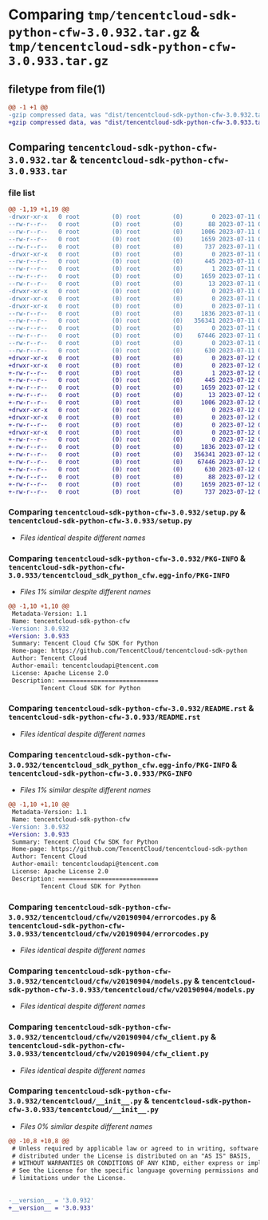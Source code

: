 # Comparing `tmp/tencentcloud-sdk-python-cfw-3.0.932.tar.gz` & `tmp/tencentcloud-sdk-python-cfw-3.0.933.tar.gz`

## filetype from file(1)

```diff
@@ -1 +1 @@
-gzip compressed data, was "dist/tencentcloud-sdk-python-cfw-3.0.932.tar", last modified: Tue Jul 11 00:33:39 2023, max compression
+gzip compressed data, was "dist/tencentcloud-sdk-python-cfw-3.0.933.tar", last modified: Wed Jul 12 00:22:28 2023, max compression
```

## Comparing `tencentcloud-sdk-python-cfw-3.0.932.tar` & `tencentcloud-sdk-python-cfw-3.0.933.tar`

### file list

```diff
@@ -1,19 +1,19 @@
-drwxr-xr-x   0 root         (0) root         (0)        0 2023-07-11 00:33:39.000000 tencentcloud-sdk-python-cfw-3.0.932/
--rw-r--r--   0 root         (0) root         (0)       88 2023-07-11 00:33:39.000000 tencentcloud-sdk-python-cfw-3.0.932/setup.cfg
--rw-r--r--   0 root         (0) root         (0)     1006 2023-07-11 00:33:39.000000 tencentcloud-sdk-python-cfw-3.0.932/setup.py
--rw-r--r--   0 root         (0) root         (0)     1659 2023-07-11 00:33:39.000000 tencentcloud-sdk-python-cfw-3.0.932/PKG-INFO
--rw-r--r--   0 root         (0) root         (0)      737 2023-07-11 00:33:39.000000 tencentcloud-sdk-python-cfw-3.0.932/README.rst
-drwxr-xr-x   0 root         (0) root         (0)        0 2023-07-11 00:33:39.000000 tencentcloud-sdk-python-cfw-3.0.932/tencentcloud_sdk_python_cfw.egg-info/
--rw-r--r--   0 root         (0) root         (0)      445 2023-07-11 00:33:39.000000 tencentcloud-sdk-python-cfw-3.0.932/tencentcloud_sdk_python_cfw.egg-info/SOURCES.txt
--rw-r--r--   0 root         (0) root         (0)        1 2023-07-11 00:33:39.000000 tencentcloud-sdk-python-cfw-3.0.932/tencentcloud_sdk_python_cfw.egg-info/dependency_links.txt
--rw-r--r--   0 root         (0) root         (0)     1659 2023-07-11 00:33:39.000000 tencentcloud-sdk-python-cfw-3.0.932/tencentcloud_sdk_python_cfw.egg-info/PKG-INFO
--rw-r--r--   0 root         (0) root         (0)       13 2023-07-11 00:33:39.000000 tencentcloud-sdk-python-cfw-3.0.932/tencentcloud_sdk_python_cfw.egg-info/top_level.txt
-drwxr-xr-x   0 root         (0) root         (0)        0 2023-07-11 00:33:39.000000 tencentcloud-sdk-python-cfw-3.0.932/tencentcloud/
-drwxr-xr-x   0 root         (0) root         (0)        0 2023-07-11 00:33:39.000000 tencentcloud-sdk-python-cfw-3.0.932/tencentcloud/cfw/
-drwxr-xr-x   0 root         (0) root         (0)        0 2023-07-11 00:33:39.000000 tencentcloud-sdk-python-cfw-3.0.932/tencentcloud/cfw/v20190904/
--rw-r--r--   0 root         (0) root         (0)     1836 2023-07-11 00:33:39.000000 tencentcloud-sdk-python-cfw-3.0.932/tencentcloud/cfw/v20190904/errorcodes.py
--rw-r--r--   0 root         (0) root         (0)   356341 2023-07-11 00:33:39.000000 tencentcloud-sdk-python-cfw-3.0.932/tencentcloud/cfw/v20190904/models.py
--rw-r--r--   0 root         (0) root         (0)        0 2023-07-11 00:33:39.000000 tencentcloud-sdk-python-cfw-3.0.932/tencentcloud/cfw/v20190904/__init__.py
--rw-r--r--   0 root         (0) root         (0)    67446 2023-07-11 00:33:39.000000 tencentcloud-sdk-python-cfw-3.0.932/tencentcloud/cfw/v20190904/cfw_client.py
--rw-r--r--   0 root         (0) root         (0)        0 2023-07-11 00:33:39.000000 tencentcloud-sdk-python-cfw-3.0.932/tencentcloud/cfw/__init__.py
--rw-r--r--   0 root         (0) root         (0)      630 2023-07-11 00:33:39.000000 tencentcloud-sdk-python-cfw-3.0.932/tencentcloud/__init__.py
+drwxr-xr-x   0 root         (0) root         (0)        0 2023-07-12 00:22:28.000000 tencentcloud-sdk-python-cfw-3.0.933/
+drwxr-xr-x   0 root         (0) root         (0)        0 2023-07-12 00:22:28.000000 tencentcloud-sdk-python-cfw-3.0.933/tencentcloud_sdk_python_cfw.egg-info/
+-rw-r--r--   0 root         (0) root         (0)        1 2023-07-12 00:22:28.000000 tencentcloud-sdk-python-cfw-3.0.933/tencentcloud_sdk_python_cfw.egg-info/dependency_links.txt
+-rw-r--r--   0 root         (0) root         (0)      445 2023-07-12 00:22:28.000000 tencentcloud-sdk-python-cfw-3.0.933/tencentcloud_sdk_python_cfw.egg-info/SOURCES.txt
+-rw-r--r--   0 root         (0) root         (0)     1659 2023-07-12 00:22:28.000000 tencentcloud-sdk-python-cfw-3.0.933/tencentcloud_sdk_python_cfw.egg-info/PKG-INFO
+-rw-r--r--   0 root         (0) root         (0)       13 2023-07-12 00:22:28.000000 tencentcloud-sdk-python-cfw-3.0.933/tencentcloud_sdk_python_cfw.egg-info/top_level.txt
+-rw-r--r--   0 root         (0) root         (0)     1006 2023-07-12 00:22:27.000000 tencentcloud-sdk-python-cfw-3.0.933/setup.py
+drwxr-xr-x   0 root         (0) root         (0)        0 2023-07-12 00:22:28.000000 tencentcloud-sdk-python-cfw-3.0.933/tencentcloud/
+drwxr-xr-x   0 root         (0) root         (0)        0 2023-07-12 00:22:28.000000 tencentcloud-sdk-python-cfw-3.0.933/tencentcloud/cfw/
+-rw-r--r--   0 root         (0) root         (0)        0 2023-07-12 00:22:27.000000 tencentcloud-sdk-python-cfw-3.0.933/tencentcloud/cfw/__init__.py
+drwxr-xr-x   0 root         (0) root         (0)        0 2023-07-12 00:22:28.000000 tencentcloud-sdk-python-cfw-3.0.933/tencentcloud/cfw/v20190904/
+-rw-r--r--   0 root         (0) root         (0)        0 2023-07-12 00:22:27.000000 tencentcloud-sdk-python-cfw-3.0.933/tencentcloud/cfw/v20190904/__init__.py
+-rw-r--r--   0 root         (0) root         (0)     1836 2023-07-12 00:22:27.000000 tencentcloud-sdk-python-cfw-3.0.933/tencentcloud/cfw/v20190904/errorcodes.py
+-rw-r--r--   0 root         (0) root         (0)   356341 2023-07-12 00:22:27.000000 tencentcloud-sdk-python-cfw-3.0.933/tencentcloud/cfw/v20190904/models.py
+-rw-r--r--   0 root         (0) root         (0)    67446 2023-07-12 00:22:27.000000 tencentcloud-sdk-python-cfw-3.0.933/tencentcloud/cfw/v20190904/cfw_client.py
+-rw-r--r--   0 root         (0) root         (0)      630 2023-07-12 00:22:27.000000 tencentcloud-sdk-python-cfw-3.0.933/tencentcloud/__init__.py
+-rw-r--r--   0 root         (0) root         (0)       88 2023-07-12 00:22:28.000000 tencentcloud-sdk-python-cfw-3.0.933/setup.cfg
+-rw-r--r--   0 root         (0) root         (0)     1659 2023-07-12 00:22:28.000000 tencentcloud-sdk-python-cfw-3.0.933/PKG-INFO
+-rw-r--r--   0 root         (0) root         (0)      737 2023-07-12 00:22:27.000000 tencentcloud-sdk-python-cfw-3.0.933/README.rst
```

### Comparing `tencentcloud-sdk-python-cfw-3.0.932/setup.py` & `tencentcloud-sdk-python-cfw-3.0.933/setup.py`

 * *Files identical despite different names*

### Comparing `tencentcloud-sdk-python-cfw-3.0.932/PKG-INFO` & `tencentcloud-sdk-python-cfw-3.0.933/tencentcloud_sdk_python_cfw.egg-info/PKG-INFO`

 * *Files 1% similar despite different names*

```diff
@@ -1,10 +1,10 @@
 Metadata-Version: 1.1
 Name: tencentcloud-sdk-python-cfw
-Version: 3.0.932
+Version: 3.0.933
 Summary: Tencent Cloud Cfw SDK for Python
 Home-page: https://github.com/TencentCloud/tencentcloud-sdk-python
 Author: Tencent Cloud
 Author-email: tencentcloudapi@tencent.com
 License: Apache License 2.0
 Description: ============================
         Tencent Cloud SDK for Python
```

### Comparing `tencentcloud-sdk-python-cfw-3.0.932/README.rst` & `tencentcloud-sdk-python-cfw-3.0.933/README.rst`

 * *Files identical despite different names*

### Comparing `tencentcloud-sdk-python-cfw-3.0.932/tencentcloud_sdk_python_cfw.egg-info/PKG-INFO` & `tencentcloud-sdk-python-cfw-3.0.933/PKG-INFO`

 * *Files 1% similar despite different names*

```diff
@@ -1,10 +1,10 @@
 Metadata-Version: 1.1
 Name: tencentcloud-sdk-python-cfw
-Version: 3.0.932
+Version: 3.0.933
 Summary: Tencent Cloud Cfw SDK for Python
 Home-page: https://github.com/TencentCloud/tencentcloud-sdk-python
 Author: Tencent Cloud
 Author-email: tencentcloudapi@tencent.com
 License: Apache License 2.0
 Description: ============================
         Tencent Cloud SDK for Python
```

### Comparing `tencentcloud-sdk-python-cfw-3.0.932/tencentcloud/cfw/v20190904/errorcodes.py` & `tencentcloud-sdk-python-cfw-3.0.933/tencentcloud/cfw/v20190904/errorcodes.py`

 * *Files identical despite different names*

### Comparing `tencentcloud-sdk-python-cfw-3.0.932/tencentcloud/cfw/v20190904/models.py` & `tencentcloud-sdk-python-cfw-3.0.933/tencentcloud/cfw/v20190904/models.py`

 * *Files identical despite different names*

### Comparing `tencentcloud-sdk-python-cfw-3.0.932/tencentcloud/cfw/v20190904/cfw_client.py` & `tencentcloud-sdk-python-cfw-3.0.933/tencentcloud/cfw/v20190904/cfw_client.py`

 * *Files identical despite different names*

### Comparing `tencentcloud-sdk-python-cfw-3.0.932/tencentcloud/__init__.py` & `tencentcloud-sdk-python-cfw-3.0.933/tencentcloud/__init__.py`

 * *Files 0% similar despite different names*

```diff
@@ -10,8 +10,8 @@
 # Unless required by applicable law or agreed to in writing, software
 # distributed under the License is distributed on an "AS IS" BASIS,
 # WITHOUT WARRANTIES OR CONDITIONS OF ANY KIND, either express or implied.
 # See the License for the specific language governing permissions and
 # limitations under the License.
 
 
-__version__ = '3.0.932'
+__version__ = '3.0.933'
```

